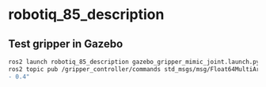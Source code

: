 # robotiq_85_description

## Test gripper in Gazebo
```bash
ros2 launch robotiq_85_description gazebo_gripper_mimic_joint.launch.py 
ros2 topic pub /gripper_controller/commands std_msgs/msg/Float64MultiArray "data:
- 0.4"
```
